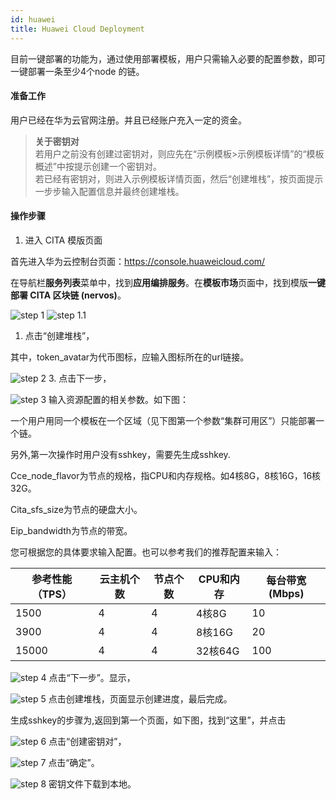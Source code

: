 ```yaml
---
id: huawei
title: Huawei Cloud Deployment
---
```

目前一键部署的功能为，通过使用部署模板，用户只需输入必要的配置参数，即可一键部署一条至少4个node 的链。

#### 准备工作

用户已经在华为云官网注册。并且已经账户充入一定的资金。

> **关于密钥对**  
> 若用户之前没有创建过密钥对，则应先在“示例模板>示例模板详情”的“模板概述”中按提示创建一个密钥对。  
> 若已经有密钥对，则进入示例模板详情页面，然后“创建堆栈”，按页面提示一步步输入配置信息并最终创建堆栈。

#### 操作步骤

1. 进入 CITA 模版页面

首先进入华为云控制台页面：https://console.huaweicloud.com/

在导航栏**服务列表**菜单中，找到**应用编排服务**。在**模板市场**页面中，找到模版**一键部署 CITA 区块链 (nervos)**。

![step 1](assets/cita-assets/huawei01.png)
![step 1.1](assets/cita-assets/huawei02.png)

1. 点击“创建堆栈”，

其中，token_avatar为代币图标，应输入图标所在的url链接。

![step 2](assets/cita-assets/huawei03.png) 3. 点击下一步，

![step 3](assets/cita-assets/huawei04.png) 输入资源配置的相关参数。如下图：

一个用户用同一个模板在一个区域（见下图第一个参数“集群可用区”）只能部署一个链。

另外,第一次操作时用户没有sshkey，需要先生成sshkey.

Cce_node_flavor为节点的规格，指CPU和内存规格。如4核8G，8核16G，16核32G。

Cita_sfs_size为节点的硬盘大小。

Eip_bandwidth为节点的带宽。

您可根据您的具体要求输入配置。也可以参考我们的推荐配置来输入：

| 参考性能（TPS） | 云主机个数 | 节点个数 | CPU和内存 | 每台带宽(Mbps) |
| --------- | ----- | ---- | ------ | ---------- |
| 1500      | 4     | 4    | 4核8G   | 10         |
| 3900      | 4     | 4    | 8核16G  | 20         |
| 15000     | 4     | 4    | 32核64G | 100        |

![step 4](assets/cita-assets/huawei05.png) 点击“下一步”。显示，

![step 5](assets/cita-assets/huawei06.png) 点击创建堆栈，页面显示创建进度，最后完成。

生成sshkey的步骤为,返回到第一个页面，如下图，找到“这里”，并点击

![step 6](assets/cita-assets/huawei07.png) 点击“创建密钥对”，

![step 7](assets/cita-assets/huawei08.png) 点击“确定”。

![step 8](assets/cita-assets/huawei09.png) 密钥文件下载到本地。
